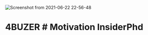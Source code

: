 ![Screenshot from 2021-06-22 22-56-48](https://user-images.githubusercontent.com/75413146/123222696-cdcc7b80-d4ed-11eb-8657-f98773528a96.png)
# 4BUZER # Motivation InsiderPhd

